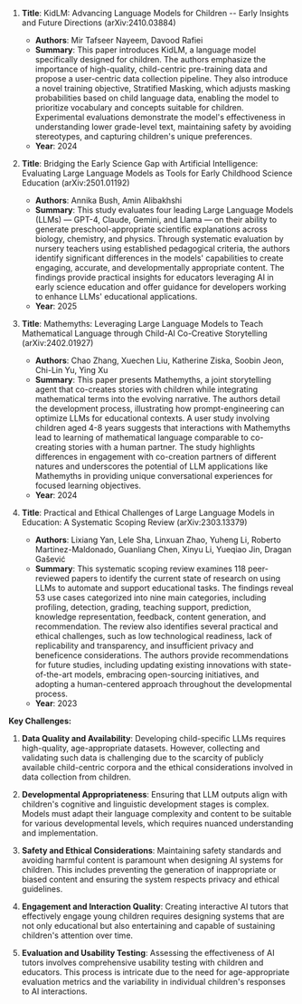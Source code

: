1. **Title**: KidLM: Advancing Language Models for Children -- Early Insights and Future Directions (arXiv:2410.03884)
   - **Authors**: Mir Tafseer Nayeem, Davood Rafiei
   - **Summary**: This paper introduces KidLM, a language model specifically designed for children. The authors emphasize the importance of high-quality, child-centric pre-training data and propose a user-centric data collection pipeline. They also introduce a novel training objective, Stratified Masking, which adjusts masking probabilities based on child language data, enabling the model to prioritize vocabulary and concepts suitable for children. Experimental evaluations demonstrate the model's effectiveness in understanding lower grade-level text, maintaining safety by avoiding stereotypes, and capturing children's unique preferences.
   - **Year**: 2024

2. **Title**: Bridging the Early Science Gap with Artificial Intelligence: Evaluating Large Language Models as Tools for Early Childhood Science Education (arXiv:2501.01192)
   - **Authors**: Annika Bush, Amin Alibakhshi
   - **Summary**: This study evaluates four leading Large Language Models (LLMs) — GPT-4, Claude, Gemini, and Llama — on their ability to generate preschool-appropriate scientific explanations across biology, chemistry, and physics. Through systematic evaluation by nursery teachers using established pedagogical criteria, the authors identify significant differences in the models' capabilities to create engaging, accurate, and developmentally appropriate content. The findings provide practical insights for educators leveraging AI in early science education and offer guidance for developers working to enhance LLMs' educational applications.
   - **Year**: 2025

3. **Title**: Mathemyths: Leveraging Large Language Models to Teach Mathematical Language through Child-AI Co-Creative Storytelling (arXiv:2402.01927)
   - **Authors**: Chao Zhang, Xuechen Liu, Katherine Ziska, Soobin Jeon, Chi-Lin Yu, Ying Xu
   - **Summary**: This paper presents Mathemyths, a joint storytelling agent that co-creates stories with children while integrating mathematical terms into the evolving narrative. The authors detail the development process, illustrating how prompt-engineering can optimize LLMs for educational contexts. A user study involving children aged 4-8 years suggests that interactions with Mathemyths lead to learning of mathematical language comparable to co-creating stories with a human partner. The study highlights differences in engagement with co-creation partners of different natures and underscores the potential of LLM applications like Mathemyths in providing unique conversational experiences for focused learning objectives.
   - **Year**: 2024

4. **Title**: Practical and Ethical Challenges of Large Language Models in Education: A Systematic Scoping Review (arXiv:2303.13379)
   - **Authors**: Lixiang Yan, Lele Sha, Linxuan Zhao, Yuheng Li, Roberto Martinez-Maldonado, Guanliang Chen, Xinyu Li, Yueqiao Jin, Dragan Gašević
   - **Summary**: This systematic scoping review examines 118 peer-reviewed papers to identify the current state of research on using LLMs to automate and support educational tasks. The findings reveal 53 use cases categorized into nine main categories, including profiling, detection, grading, teaching support, prediction, knowledge representation, feedback, content generation, and recommendation. The review also identifies several practical and ethical challenges, such as low technological readiness, lack of replicability and transparency, and insufficient privacy and beneficence considerations. The authors provide recommendations for future studies, including updating existing innovations with state-of-the-art models, embracing open-sourcing initiatives, and adopting a human-centered approach throughout the developmental process.
   - **Year**: 2023

**Key Challenges:**

1. **Data Quality and Availability**: Developing child-specific LLMs requires high-quality, age-appropriate datasets. However, collecting and validating such data is challenging due to the scarcity of publicly available child-centric corpora and the ethical considerations involved in data collection from children.

2. **Developmental Appropriateness**: Ensuring that LLM outputs align with children's cognitive and linguistic development stages is complex. Models must adapt their language complexity and content to be suitable for various developmental levels, which requires nuanced understanding and implementation.

3. **Safety and Ethical Considerations**: Maintaining safety standards and avoiding harmful content is paramount when designing AI systems for children. This includes preventing the generation of inappropriate or biased content and ensuring the system respects privacy and ethical guidelines.

4. **Engagement and Interaction Quality**: Creating interactive AI tutors that effectively engage young children requires designing systems that are not only educational but also entertaining and capable of sustaining children's attention over time.

5. **Evaluation and Usability Testing**: Assessing the effectiveness of AI tutors involves comprehensive usability testing with children and educators. This process is intricate due to the need for age-appropriate evaluation metrics and the variability in individual children's responses to AI interactions. 
